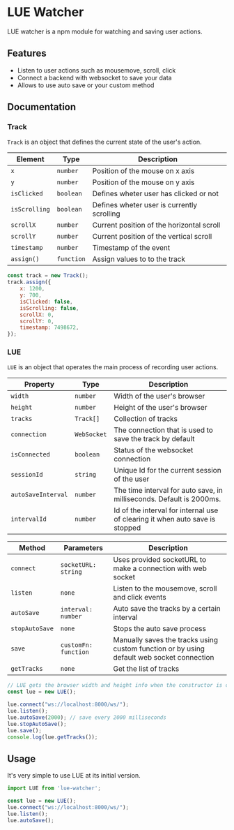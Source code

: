 # LUE Watcher
LUE watcher is a npm module for watching and saving user actions.

## Features
- Listen to user actions such as mousemove, scroll, click
- Connect a backend with websocket to save your data
- Allows to use auto save or your custom method

## Documentation
### Track
`Track` is an object that defines the current state of the user's action.

| Element | Type | Description |
| --- | --- | --- | 
| `x` | `number` | Position of the mouse on x axis |
| `y` | `number` | Position of the mouse on y axis |
| `isClicked` | `boolean` | Defines wheter user has clicked or not |
| `isScrolling` | `boolean` | Defines wheter user is currently scrolling |
| `scrollX` | `number` | Current position of the horizontal scroll |
| `scrollY` | `number` | Current position of the vertical scroll |
| `timestamp` | `number` | Timestamp of the event |
| `assign()` | `function` | Assign values to to the track |

```js
const track = new Track();
track.assign({
    x: 1200,
    y: 700,
    isClicked: false,
    isScrolling: false,
    scrollX: 0,
    scrollY: 0,
    timestamp: 7498672,
});
```

### LUE
`LUE` is an object that operates the main process of recording user actions.

| Property | Type | Description |
| --- | --- | --- |
| `width` | `number` | Width of the user's browser |
| `height` | `number` | Height of the user's browser |
| `tracks` | `Track[]` | Collection of tracks |
| `connection` | `WebSocket` | The connection that is used to save the track by default |
| `isConnected` | `boolean` | Status of the websocket connection |
| `sessionId` | `string` | Unique Id for the current session of the user |
| `autoSaveInterval` | `number` | The time interval for auto save, in milliseconds. Default is 2000ms. |
| `intervalId` | `number` | Id of the interval for internal use of clearing it when auto save is stopped |

| Method | Parameters | Description |
| --- | --- | --- |
| `connect` | `socketURL: string` | Uses provided socketURL to make a connection with web socket |
| `listen` | `none` | Listen to the mousemove, scroll and click events |
| `autoSave` | `interval: number` | Auto save the tracks by a certain interval |
| `stopAutoSave` | `none` | Stops the auto save process |
| `save` | `customFn: function` | Manually saves the tracks using custom function or by using default web socket connection |
| `getTracks` | `none` | Get the list of tracks |

```js
// LUE gets the browser width and height info when the constructor is called. This will help when you need to replicate the user actions.
const lue = new LUE();

lue.connect("ws://localhost:8000/ws/");
lue.listen();
lue.autoSave(2000); // save every 2000 milliseconds
lue.stopAutoSave();
lue.save();
console.log(lue.getTracks());
```

## Usage
It's very simple to use LUE at its initial version.

```js
import LUE from 'lue-watcher';

const lue = new LUE();
lue.connect("ws://localhost:8000/ws/");
lue.listen();
lue.autoSave();
```
